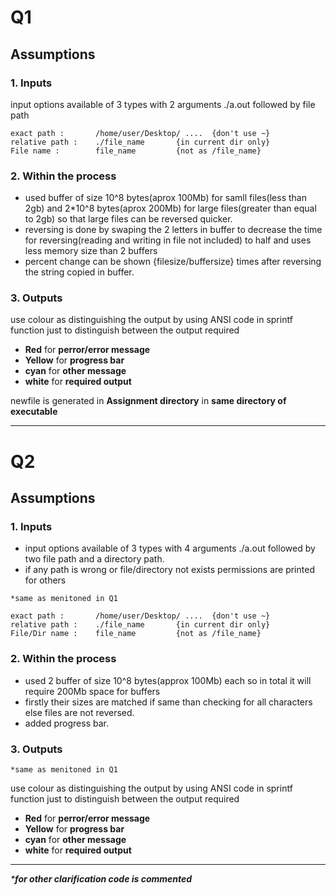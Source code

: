 # Q1
## Assumptions
### **1. Inputs**
  
  input options available of 3 types with 2 arguments ./a.out followed by file path 

    exact path :       /home/user/Desktop/ ....  {don't use ~}
    relative path :    ./file_name       {in current dir only}
    File name :        file_name         {not as /file_name}

### **2. Within the process**
  - used buffer of size 10^8 bytes(aprox 100Mb) for samll files(less than 2gb) and 2*10^8 bytes(aprox 200Mb) for large files(greater than equal to 2gb) so that large files can be reversed quicker.
  - reversing is done by swaping the 2 letters in buffer to decrease the time for reversing(reading and writing in file not included) to half and uses less memory size than 2 buffers
  - percent change can be shown {filesize/buffersize} times after reversing the string copied in buffer.
### **3. Outputs**
   use colour as distinguishing the output by using ANSI code in sprintf function just to distinguish between the output required
  - **Red** for **perror/error message** 
  - **Yellow** for **progress bar** 
  - **cyan** for **other message**
  - **white** for **required output** 
 
newfile is generated in **Assignment directory** in **same directory of executable**

 ***

# Q2
## Assumptions
### **1. Inputs**
  
  - input options available of 3 types with 4 arguments ./a.out followed by two file path and a directory path. 
  - if any path is wrong or file/directory not exists permissions are printed for others 

  `*same as menitoned in Q1`

    exact path :       /home/user/Desktop/ ....  {don't use ~}
    relative path :    ./file_name       {in current dir only}
    File/Dir name :    file_name         {not as /file_name}

### **2. Within the process**
  - used 2 buffer of size 10^8 bytes(approx 100Mb) each so in total it will require 200Mb space for buffers
  - firstly their sizes are matched if same than checking for all characters else files are not reversed.
  - added progress bar.
### **3. Outputs**

  `*same as menitoned in Q1`

  use colour as distinguishing the output by using ANSI code in sprintf function just to distinguish between the output required
  - **Red** for **perror/error message** 
  - **Yellow** for **progress bar** 
  - **cyan** for **other message** 
  - **white** for **required output** 
  ***
_***for other clarification code is commented**_
